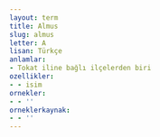 ```yaml
---
layout: term
title: Almus
slug: almus
letter: A
lisan: Türkçe
anlamlar:
- Tokat iline bağlı ilçelerden biri
ozellikler:
- - isim
ornekler:
- - ''
orneklerkaynak:
- - ''
---
```

